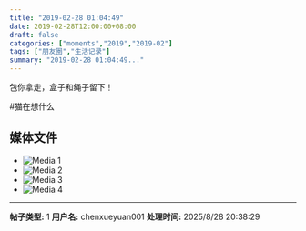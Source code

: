 ```yaml
---
title: "2019-02-28 01:04:49"
date: 2019-02-28T12:00:00+08:00
draft: false
categories: ["moments","2019","2019-02"]
tags: ["朋友圈","生活记录"]
summary: "2019-02-28 01:04:49..."
---
```


包你拿走，盒子和绳子留下！

#猫在想什么

## 媒体文件

- ![Media 1](/Moments/photos/2019-02-28/201902280104490.jpg)
- ![Media 2](/Moments/photos/2019-02-28/201902280104491.jpg)
- ![Media 3](/Moments/photos/2019-02-28/201902280104492.jpg)
- ![Media 4](/Moments/photos/2019-02-28/201902280104493.jpg)

---

**帖子类型:** 1
**用户名:** chenxueyuan001
**处理时间:** 2025/8/28 20:38:29
